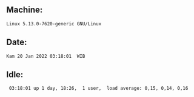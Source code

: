 ## Machine:
```
Linux 5.13.0-7620-generic GNU/Linux
```
## Date:
```
Kam 20 Jan 2022 03:18:01  WIB
```
## Idle:
```
 03:18:01 up 1 day, 18:26,  1 user,  load average: 0,15, 0,14, 0,16
```
